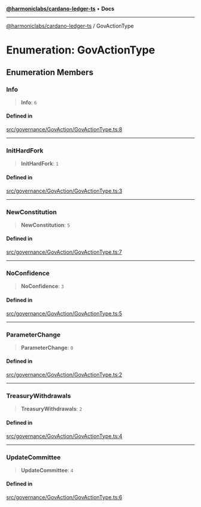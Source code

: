 [**@harmoniclabs/cardano-ledger-ts**](../README.md) • **Docs**

***

[@harmoniclabs/cardano-ledger-ts](../globals.md) / GovActionType

# Enumeration: GovActionType

## Enumeration Members

### Info

> **Info**: `6`

#### Defined in

[src/governance/GovAction/GovActionType.ts:8](https://github.com/HarmonicLabs/cardano-ledger-ts/blob/94dd590ffe94133126b0d8d49920fc7b002e1975/src/governance/GovAction/GovActionType.ts#L8)

***

### InitHardFork

> **InitHardFork**: `1`

#### Defined in

[src/governance/GovAction/GovActionType.ts:3](https://github.com/HarmonicLabs/cardano-ledger-ts/blob/94dd590ffe94133126b0d8d49920fc7b002e1975/src/governance/GovAction/GovActionType.ts#L3)

***

### NewConstitution

> **NewConstitution**: `5`

#### Defined in

[src/governance/GovAction/GovActionType.ts:7](https://github.com/HarmonicLabs/cardano-ledger-ts/blob/94dd590ffe94133126b0d8d49920fc7b002e1975/src/governance/GovAction/GovActionType.ts#L7)

***

### NoConfidence

> **NoConfidence**: `3`

#### Defined in

[src/governance/GovAction/GovActionType.ts:5](https://github.com/HarmonicLabs/cardano-ledger-ts/blob/94dd590ffe94133126b0d8d49920fc7b002e1975/src/governance/GovAction/GovActionType.ts#L5)

***

### ParameterChange

> **ParameterChange**: `0`

#### Defined in

[src/governance/GovAction/GovActionType.ts:2](https://github.com/HarmonicLabs/cardano-ledger-ts/blob/94dd590ffe94133126b0d8d49920fc7b002e1975/src/governance/GovAction/GovActionType.ts#L2)

***

### TreasuryWithdrawals

> **TreasuryWithdrawals**: `2`

#### Defined in

[src/governance/GovAction/GovActionType.ts:4](https://github.com/HarmonicLabs/cardano-ledger-ts/blob/94dd590ffe94133126b0d8d49920fc7b002e1975/src/governance/GovAction/GovActionType.ts#L4)

***

### UpdateCommittee

> **UpdateCommittee**: `4`

#### Defined in

[src/governance/GovAction/GovActionType.ts:6](https://github.com/HarmonicLabs/cardano-ledger-ts/blob/94dd590ffe94133126b0d8d49920fc7b002e1975/src/governance/GovAction/GovActionType.ts#L6)
